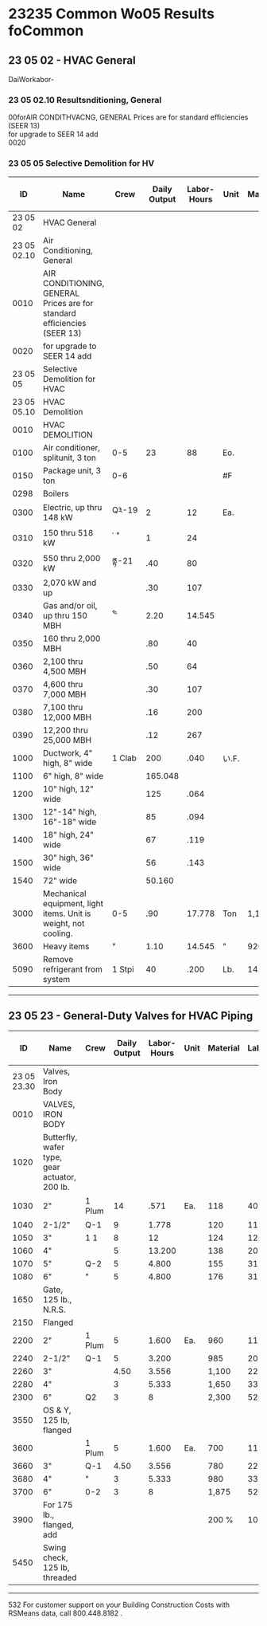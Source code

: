 # 23235 Common Wo05 Results foCommon

## 23 05 02 - HVAC General

DaiWorkabor-

### 23 05 02.10 Resultsnditioning, General

00forAIR CONDITHVACNG, GENERAL Prices are for standard efficiencies (SEER 13)  
for upgrade to SEER 14 add  
0020

### 23 05 05 Selective Demolition for HV

| ID           | Name                                         | Crew   | Daily Output | Labor-Hours | Unit  | Material | Labor | Equipment | Total | Total Incl O&P |
|--------------|----------------------------------------------|--------|-------------|-------------|-------|----------|-------|-----------|-------|----------------|
| 23 05 02     | HVAC General                                 |        |             |             |       |          |       |           |       |                |
| 23 05 02.10  | Air Conditioning, General                    |        |             |             |       |          |       |           |       |                |
| 0010         | AIR CONDITIONING, GENERAL Prices are for standard efficiencies (SEER 13) |        |             |             |       |          |       |           |       |                |
| 0020         | for upgrade to SEER 14 add                   |        |             |             |       |          |       |           |       | 10 %           |
| 23 05 05     | Selective Demolition for HVAC                |        |             |             |       |          |       |           |       |                |
| 23 05 05.10  | HVAC Demolition                              |        |             |             |       |          |       |           |       |                |
| 0010         | HVAC DEMOLITION                              |        |             |             |       |          |       |           |       |                |
| 0100         | Air conditioner, splitunit, 3 ton            | 0-5    | 23          | 88          | Eo.   |          | 505   |           | 505   | 755            |
| 0150         | Package unit, 3 ton                          | 0-6    |             |             | #F    |          | 525   |           | 525   | 785            |
| 0298         | Boilers                                      |        |             |             |       |          |       |           |       |                |
| 0300         | Electric, up thru 148 kW                     | Q༣-19  | 2           | 12          | Ea.   |          | 770   |           | 770   | 1,150          |
| 0310         | 150 thru 518 kW                              | ་ "    | 1           | 24          |       |          | 1,550 |           | 1,550 | [ 2,300        |
| 0320         | 550 thru 2,000 kW                            | ནྟ-21 | .40         | 80          |       |          | 5,275 |           | 5,275 | 7,850          |
| 0330         | 2,070 kW and up                              |        | .30         | 107         |       |          | 7,025 |           | 7,025 | 10,500         |
| 0340         | Gas and/or oil, up thru 150 MBH              | ༤      | 2.20        | 14.545      |       |          | 975   |           | 975   | 1,450          |
| 0350         | 160 thru 2,000 MBH                           |        | .80         | 40          |       |          | 2,675 |           | 2,675 | 4,000          |
| 0360         | 2,100 thru 4,500 MBH                         |        | .50         | 64          |       |          | 4,275 |           | 4,275 | 6,400          |
| 0370         | 4,600 thru 7,000 MBH                         |        | .30         | 107         |       |          | 7,150 |           | 7,150 | 10,700         |
| 0380         | 7,100 thru 12,000 MBH                        |        | .16         | 200         |       |          | 13,400|           | 13,400| 20,000         |
| 0390         | 12,200 thru 25,000 MBH                       |        | .12         | 267         |       |          | 17,900|           | 17,900| 26,600         |
| 1000         | Ductwork, 4" high, 8" wide                   | 1 Clab | 200         | .040        | い.F. |          | 1.82  |           | 1.82  | 2.72           |
| 1100         | 6" high, 8" wide                             |        | 165.048     |             |       |          | 2.21  |           | 2.21  | 3.29           |
| 1200         | 10" high, 12" wide                           |        | 125         | .064        |       |          | 2.92  |           | 2.92  | 4.35           |
| 1300         | 12"-14" high, 16"-18" wide                   |        | 85          | .094        |       |          | 4.29  |           | 4.29  | 6.40           |
| 1400         | 18" high, 24" wide                           |        | 67          | .119        |       |          | 5.45  |           | 5.45  | 8.10           |
| 1500         | 30" high, 36" wide                           |        | 56          | .143        |       |          | 6.50  |           | 6.50  | 9.70           |
| 1540         | 72" wide                                     |        | 50.160      |             |       |          | 7.30  |           | 7.30  | 10.85          |
| 3000         | Mechanical equipment, light items. Unit is weight, not cooling. | 0-5    | .90         | 17.778      | Ton   | 1,125    |         | 1,125     | 1,675          |
| 3600         | Heavy items                                  | "      | 1.10        | 14.545      | "     | 920      |         | 920       | 1,375          |
| 5090         | Remove refrigerant from system                | 1 Stpi | 40          | .200        | Lb.   | 14.05    |         | 14.05     | 21             |

---

## 23 05 23 - General-Duty Valves for HVAC Piping

| ID           | Name                                         | Crew   | Daily Output | Labor-Hours | Unit  | Material | Labor | Equipment | Total | Total Incl O&P |
|--------------|----------------------------------------------|--------|-------------|-------------|-------|----------|-------|-----------|-------|----------------|
| 23 05 23.30  | Valves, Iron Body                            |        |             |             |       |          |       |           |       |                |
| 0010         | VALVES, IRON BODY                            |        |             |             |       |          |       |           |       |                |
| 1020         | Butterfly, wafer type, gear actuator, 200 lb.|        |             |             |       |          |       |           |       |                |
| 1030         | 2"                                           | 1 Plum | 14          | .571        | Ea.   | 118      | 40    |           | 158   | が 190         |
| 1040         | 2-1/2"                                       | Q-1    | 9           | 1.778       |       | 120      | 112   |           | 232   | 299            |
| 1050         | 3"                                           | 1 1    | 8           | 12          |       | 124      | 126   |           | 250   | 325            |
| 1060         | 4"                                           |        | 5           | 13.200      |       | 138      | 201   |           | 339   | 450            |
| 1070         | 5"                                           | Q-2    | 5           | 4.800       |       | 155      | 315   |           | 470   | 635            |
| 1080         | 6"                                           | "      | 5           | 4.800       |       | 176      | 315   |           | 491   | 660            |
| 1650         | Gate, 125 lb., N.R.S.                        |        |             |             |       |          |       |           |       |                |
| 2150         | Flanged                                      |        |             |             |       |          |       |           |       |                |
| 2200         | 2"                                           | 1 Plum | 5           | 1.600       | Ea.   | 960      | 112   |           | 1,072 | 1,225          |
| 2240         | 2-1/2"                                       | Q-1    | 5           | 3.200       |       | 985      | 201   |           | 1,186 | 1,375          |
| 2260         | 3"                                           |        | 4.50        | 3.556       |       | 1,100    | 223   |           | 1,323 | 1,550          |
| 2280         | 4"                                           |        | 3           | 5.333       |       | 1,650    | 335   |           | 1,985 | 2,325          |
| 2300         | 6"                                           | Q2     | 3           | 8           |       | 2,300    | 520   |           | 2,820 | 3,300          |
| 3550         | OS & Y, 125 lb, flanged                      |        |             |             |       |          |       |           |       |                |
| 3600         |                                              | 1 Plum | 5           | 1.600       | Ea.   | 700      | 112   |           | 812   | 935            |
| 3660         | 3"                                           | Q-1    | 4.50        | 3.556       |       | 780      | 223   |           | 1,003 | 1,200          |
| 3680         | 4"                                           | "      | 3           | 5.333       |       | 980      | 335   |           | 1,315 | 1,575          |
| 3700         | 6"                                           | 0-2    | 3           | 8           |       | 1,875    | 520   |           | 2,395 | 2,825          |
| 3900         | For 175 lb., flanged, add                    |        |             |             |       | 200 %    | 10 %  | -         |       |                |
| 5450         | Swing check, 125 lb, threaded                |        |             |             |       |          |       |           |       |                |

---

532 For customer support on your Building Construction Costs with RSMeans data, call 800.448.8182 .